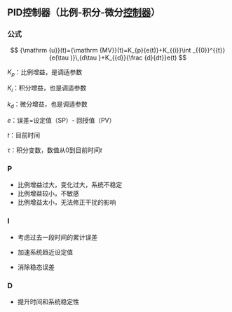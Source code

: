

## **PID控制器**（比例-积分-微分[控制器](https://zh.wikipedia.org/wiki/%E6%8E%A7%E5%88%B6%E5%99%A8)）

### 公式

$$
{\mathrm  {u}}(t)={\mathrm  {MV}}(t)=K_{p}{e(t)}+K_{{i}}\int _{{0}}^{{t}}{e(\tau )}\,{d\tau }+K_{{d}}{\frac  {d}{dt}}e(t)
$$

$K_{p}$：比例增益，是调适参数

$K_i$：积分增益，也是调适参数

$k_d$：微分增益，也是调适参数

$e$：误差=设定值（SP）- 回授值（PV）

$t$：目前时间

$\tau$：积分变数，数值从0到目前时间$t$

### P

- 比例增益过大，变化过大，系统不稳定
- 比例增益较小，不敏感
- 比例增益太小，无法修正干扰的影响

### I

- 考虑过去一段时间的累计误差

- 加速系统趋近设定值
- 消除稳态误差

### D

- 提升时间和系统稳定性

